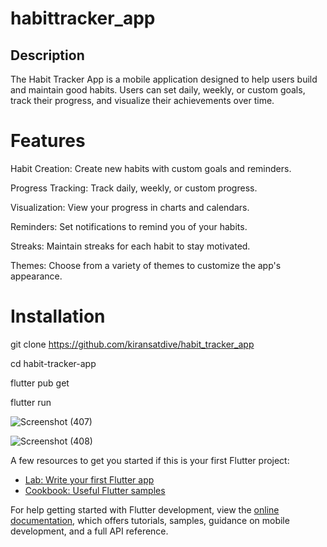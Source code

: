# habittracker_app
## Description
The Habit Tracker App is a mobile application designed to help users build and maintain good habits. Users can set daily, weekly, or custom goals, track their progress, and visualize their achievements over time.

# Features
Habit Creation: Create new habits with custom goals and reminders.

Progress Tracking: Track daily, weekly, or custom progress.

Visualization: View your progress in charts and calendars.

Reminders: Set notifications to remind you of your habits.

Streaks: Maintain streaks for each habit to stay motivated.

Themes: Choose from a variety of themes to customize the app's appearance.

# Installation
git clone https://github.com/kiransatdive/habit_tracker_app

cd habit-tracker-app

flutter pub get

flutter run


![Screenshot (407)](https://github.com/user-attachments/assets/4d8212ee-9617-4bdb-bda8-efce48e447aa)

![Screenshot (408)](https://github.com/user-attachments/assets/b320a5e4-da9d-4c8c-8b52-3b87e7b981f5)

A few resources to get you started if this is your first Flutter project:

- [Lab: Write your first Flutter app](https://docs.flutter.dev/get-started/codelab)
- [Cookbook: Useful Flutter samples](https://docs.flutter.dev/cookbook)

For help getting started with Flutter development, view the
[online documentation](https://docs.flutter.dev/), which offers tutorials,
samples, guidance on mobile development, and a full API reference.
